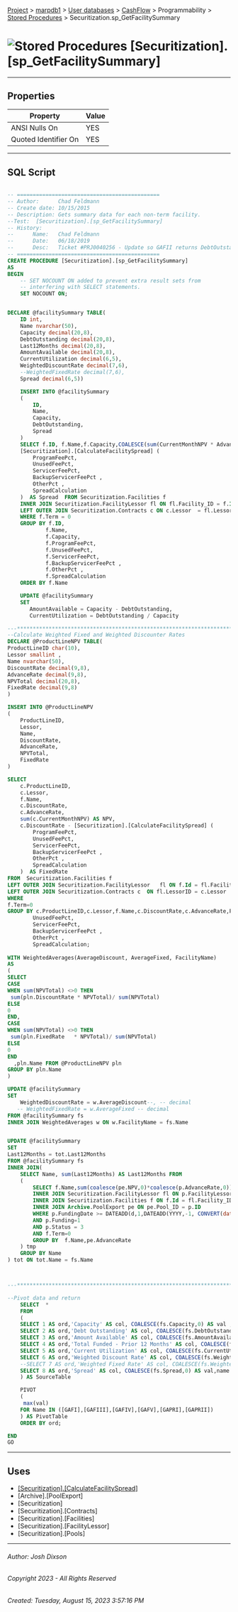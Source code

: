 #### 

[Project](../../../../../index.md) > [marpdb1](../../../../index.md) > [User databases](../../../index.md) > [CashFlow](../../index.md) > Programmability > [Stored Procedures](Stored_Procedures.md) > Securitization.sp_GetFacilitySummary

# ![Stored Procedures](../../../../../Images/StoredProcedure32.png) [Securitization].[sp_GetFacilitySummary]

---

## <a name="#properties"></a>Properties

| Property | Value |
|---|---|
| ANSI Nulls On | YES |
| Quoted Identifier On | YES |


---

## <a name="#sqlscript"></a>SQL Script

```sql

-- =============================================
-- Author:		Chad Feldmann
-- Create date: 10/15/2015
-- Description:	Gets summary data for each non-term facility.  
--Test:  [Securitization].[sp_GetFacilitySummary]
-- History:
--		Name:	Chad Feldmann
--		Date:	06/18/2019
--		Desc:	Ticket #PRJ0040256 - Update so GAFII returns DebtOutstanding even if there is no data in contracts table. 
-- =============================================
CREATE PROCEDURE [Securitization].[sp_GetFacilitySummary] 
AS
BEGIN
	-- SET NOCOUNT ON added to prevent extra result sets from
	-- interfering with SELECT statements.
	SET NOCOUNT ON;


DECLARE @facilitySummary TABLE(
	ID int,
	Name nvarchar(50),
	Capacity decimal(20,8),
	DebtOutstanding decimal(20,8),
	Last12Months decimal(20,8),
	AmountAvailable decimal(20,8),
	CurrentUtilization decimal(6,5),
	WeightedDiscountRate decimal(7,6),
	--WeightedFixedRate decimal(7,6),
	Spread decimal(6,5))

	INSERT INTO @facilitySummary
	(
		ID,
		Name,
		Capacity,
		DebtOutstanding,
		Spread
	)
	SELECT f.ID, f.Name,f.Capacity,COALESCE(sum(CurrentMonthNPV * AdvanceRate),0) AS DebtOutstanding,
	[Securitization].[CalculateFacilitySpread] ( 
		ProgramFeePct,
		UnusedFeePct,
		ServicerFeePct,
		BackupServicerFeePct ,
		OtherPct ,
		SpreadCalculation 
	)  AS Spread  FROM Securitization.Facilities f	
	INNER JOIN Securitization.FacilityLessor fl ON fl.Facility_ID = f.ID
	LEFT OUTER JOIN Securitization.Contracts c ON c.Lessor	= fl.LessorID	
	WHERE f.Term = 0
	GROUP BY f.ID,
			f.Name,
			f.Capacity,
			f.ProgramFeePct,
			f.UnusedFeePct,
			f.ServicerFeePct,
			f.BackupServicerFeePct ,
			f.OtherPct ,
			f.SpreadCalculation 
	ORDER BY f.Name

	UPDATE @facilitySummary
	SET
	   AmountAvailable = Capacity - DebtOutstanding,
	   CurrentUtilization = DebtOutstanding / Capacity	

---**************************************************************************************
--Calculate Weighted Fixed and Weighted Discounter Rates
DECLARE @ProductLineNPV TABLE(
ProductLineID char(10),
Lessor smallint	,
Name nvarchar(50),
DiscountRate decimal(9,8),
AdvanceRate decimal(9,8), 
NPVTotal decimal(20,8),
FixedRate decimal(9,8)
)

INSERT INTO @ProductLineNPV
(
    ProductLineID,
    Lessor,
    Name,
    DiscountRate,
    AdvanceRate,
    NPVTotal,
	FixedRate
)

SELECT 
	c.ProductLineID,
	c.Lessor,
	f.Name,
	c.DiscountRate,
	c.AdvanceRate, 
	sum(c.CurrentMonthNPV) AS NPV,
	c.DiscountRate - [Securitization].[CalculateFacilitySpread] ( 
		ProgramFeePct,
		UnusedFeePct,
		ServicerFeePct,
		BackupServicerFeePct ,
		OtherPct ,
		SpreadCalculation 
	)  AS FixedRate
FROM  Securitization.Facilities f 
LEFT OUTER JOIN Securitization.FacilityLessor	fl ON f.Id = fl.Facility_ID	
LEFT OUTER JOIN Securitization.Contracts c	ON fl.LessorID = c.Lessor
WHERE 
f.Term=0
GROUP BY c.ProductLineID,c.Lessor,f.Name,c.DiscountRate,c.AdvanceRate,ProgramFeePct,
		UnusedFeePct,
		ServicerFeePct,
		BackupServicerFeePct ,
		OtherPct ,
		SpreadCalculation;
		
WITH WeightedAverages(AverageDiscount, AverageFixed, FacilityName)
AS
(
SELECT 
CASE 
WHEN sum(NPVTotal) <>0 THEN
 sum(pln.DiscountRate * NPVTotal)/ sum(NPVTotal)
ELSE
0
END,
CASE 
WHEN sum(NPVTotal) <>0 THEN
 sum(pln.FixedRate	 * NPVTotal)/ sum(NPVTotal)
ELSE
0
END
  ,pln.Name FROM @ProductLineNPV pln	
GROUP BY pln.Name
)

UPDATE @facilitySummary
SET
    WeightedDiscountRate = w.AverageDiscount--, -- decimal
   -- WeightedFixedRate = w.AverageFixed -- decimal
FROM @facilitySummary fs	
INNER JOIN WeightedAverages w ON w.FacilityName = fs.Name	


UPDATE @facilitySummary
SET
Last12Months = tot.Last12Months
FROM @facilitySummary fs
INNER JOIN(
	SELECT Name, sum(Last12Months) AS Last12Months FROM
	(
		SELECT f.Name,sum(coalesce(pe.NPV,0)*coalesce(p.AdvanceRate,0)) AS Last12Months FROM Securitization.Pools p
		INNER JOIN Securitization.FacilityLessor fl ON p.FacilityLessor_ID = fl.id
		INNER JOIN Securitization.Facilities f ON f.Id = fl.Facility_ID	
		INNER JOIN Archive.PoolExport pe ON pe.Pool_ID = p.ID	
		WHERE p.FundingDate >= DATEADD(d,1,DATEADD(YYYY,-1, CONVERT(date,GETDATE())))
		AND p.Funding=1
		AND p.Status = 3
		AND f.Term=0
		GROUP BY  f.Name,pe.AdvanceRate
	) tmp
	GROUP BY Name
) tot ON tot.Name = fs.Name 



---**************************************************************************************

--Pivot data and return
	SELECT  *
	FROM
	(
	SELECT 1 AS ord,'Capacity' AS col, COALESCE(fs.Capacity,0) AS val ,name FROM @facilitySummary fs UNION ALL	
	SELECT 2 AS ord,'Debt Outstanding' AS col, COALESCE(fs.DebtOutstanding,0) AS val,name FROM @facilitySummary fs UNION ALL	
	SELECT 3 AS ord,'Amount Available' AS col, COALESCE(fs.AmountAvailable,0) AS val,name FROM @facilitySummary fs  UNION ALL	
	SELECT 4 AS ord,'Total Funded - Prior 12 Months' AS col, COALESCE(fs.Last12Months,0) AS val,name FROM @facilitySummary fs  UNION ALL	
	SELECT 5 AS ord,'Current Utilization' AS col, COALESCE(fs.CurrentUtilization,0) AS val,name FROM @facilitySummary fs  UNION ALL	
	SELECT 6 AS ord,'Weighted Discount Rate' AS col, COALESCE(fs.WeightedDiscountRate,0) AS val,name FROM @facilitySummary fs  UNION ALL	
	--SELECT 7 AS ord,'Weighted Fixed Rate' AS col, COALESCE(fs.WeightedFixedRate,0) AS val,name FROM @facilitySummary fs  UNION ALL	
	SELECT 8 AS ord,'Spread' AS col, COALESCE(fs.Spread,0) AS val,name FROM @facilitySummary fs 
	) AS SourceTable

	PIVOT
	(
	 max(val)
	FOR Name IN ([GAFI],[GAFIII],[GAFIV],[GAFV],[GAPRI],[GAPRII])
	) AS PivotTable
	ORDER BY ord;

END
GO

```


---

## <a name="#uses"></a>Uses

* [[Securitization].[CalculateFacilitySpread]](../Functions/Scalar-valued_Functions/Securitization_CalculateFacilitySpread.md)
* [Archive].[PoolExport]
* [Securitization]
* [Securitization].[Contracts]
* [Securitization].[Facilities]
* [Securitization].[FacilityLessor]
* [Securitization].[Pools]


---

###### Author:  Josh Dixson

###### Copyright 2023 - All Rights Reserved

###### Created: Tuesday, August 15, 2023 3:57:16 PM

